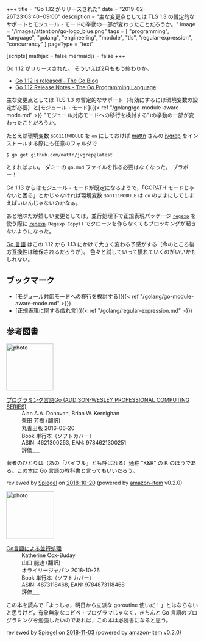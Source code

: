 +++
title = "Go 1.12 がリリースされた"
date = "2019-02-26T23:03:40+09:00"
description = "主な変更点としては TLS 1.3 の暫定的なサポートとモジュール・モードの挙動の一部が変わったことだろうか。"
image = "/images/attention/go-logo_blue.png"
tags  = [ "programming", "language", "golang", "engineering", "module", "tls", "regular-expression", "concurrency" ]
pageType = "text"

[scripts]
  mathjax = false
  mermaidjs = false
+++

Go 1.12 がリリースされた。
そういえば2月ももう終わりか。

- [Go 1.12 is released - The Go Blog](https://blog.golang.org/go1.12)
- [Go 1.12 Release Notes - The Go Programming Language](https://golang.org/doc/go1.12)

主な変更点としては TLS 1.3 の暫定的なサポート（有効にするには環境変数の設定が必要）と[モジュール・モード]({{< ref "/golang/go-module-aware-mode.md" >}} "モジュール対応モードへの移行を検討する")の挙動の一部が変わったことだろうか。

たとえば環境変数 `$GO111MODULE` を `on` にしておけば [mattn](https://github.com/mattn) さんの [jvgrep](https://github.com/mattn/jvgrep "mattn/jvgrep: grep for japanese vimmer") をインストールする際にも任意のフォルダで

```text
$ go get github.com/mattn/jvgrep@latest
```

とすればよい。
ダミーの `go.mod` ファイルを作る必要はなくなった。
ブラボー！

Go 1.13 からはモジュール・モードが既定になるようで，「GOPATH モードじゃないと困る」とかじゃなければ環境変数 `$GO111MODULE` は `on` のままにしてしまえばいいんじゃないのかなぁ。

あと地味だが嬉しい変更としては，並行処理下で正規表現パッケージ [`regexp`] を使う際に [`regexp`]`.Regexp.Copy()` でクローンを作らなくてもブロッキングが起きないようになった。

[Go 言語] はこの 1.12 から 1.13 にかけて大きく変わる予感がする（今のところ後方互換性は確保されるだろうが）。
色々と試していって慣れていくのがいいかもしれない。

## ブックマーク

- [モジュール対応モードへの移行を検討する]({{< ref "/golang/go-module-aware-mode.md" >}})
- [正規表現に関する戯れ言]({{< ref "/golang/regular-expression.md" >}})

[Go 言語]: https://golang.org/ "The Go Programming Language"
[`regexp`]: https://golang.org/pkg/regexp/ "regexp - The Go Programming Language"

## 参考図書

<div class="hreview">
  <div class="photo"><a class="item url" href="https://www.amazon.co.jp/%E3%83%97%E3%83%AD%E3%82%B0%E3%83%A9%E3%83%9F%E3%83%B3%E3%82%B0%E8%A8%80%E8%AA%9EGo-ADDISON-WESLEY-PROFESSIONAL-COMPUTING-Donovan/dp/4621300253?SubscriptionId=AKIAJYVUJ3DMTLAECTHA&tag=baldandersinf-22&linkCode=xm2&camp=2025&creative=165953&creativeASIN=4621300253"><img src="https://images-fe.ssl-images-amazon.com/images/I/41meaSLNFfL._SL160_.jpg" width="123" alt="photo"></a></div>
  <dl class="fn">
    <dt><a href="https://www.amazon.co.jp/%E3%83%97%E3%83%AD%E3%82%B0%E3%83%A9%E3%83%9F%E3%83%B3%E3%82%B0%E8%A8%80%E8%AA%9EGo-ADDISON-WESLEY-PROFESSIONAL-COMPUTING-Donovan/dp/4621300253?SubscriptionId=AKIAJYVUJ3DMTLAECTHA&tag=baldandersinf-22&linkCode=xm2&camp=2025&creative=165953&creativeASIN=4621300253">プログラミング言語Go (ADDISON-WESLEY PROFESSIONAL COMPUTING SERIES)</a></dt>
	<dd>Alan A.A. Donovan, Brian W. Kernighan</dd>
	<dd>柴田 芳樹 (翻訳)</dd>
    <dd>丸善出版 2016-06-20</dd>
    <dd>Book 単行本（ソフトカバー）</dd>
    <dd>ASIN: 4621300253, EAN: 9784621300251</dd>
    <dd>評価<abbr class="rating fa-sm" title="5">&nbsp;<i class="fas fa-star"></i>&nbsp;<i class="fas fa-star"></i>&nbsp;<i class="fas fa-star"></i>&nbsp;<i class="fas fa-star"></i>&nbsp;<i class="fas fa-star"></i></abbr></dd>
  </dl>
  <p class="description">著者のひとりは（あの「バイブル」とも呼ばれる）通称 “K&amp;R” の K のほうである。この本は Go 言語の教科書と言ってもいいだろう。</p>
  <p class="powered-by" >reviewed by <a href='#maker' class='reviewer'>Spiegel</a> on <abbr class="dtreviewed" title="2018-10-20">2018-10-20</abbr> (powered by <a href="https://github.com/spiegel-im-spiegel/amazon-item" >amazon-item</a> v0.2.0)</p>
</div>

<div class="hreview">
  <div class="photo"><a class="item url" href="https://www.amazon.co.jp/Go%E8%A8%80%E8%AA%9E%E3%81%AB%E3%82%88%E3%82%8B%E4%B8%A6%E8%A1%8C%E5%87%A6%E7%90%86-Katherine-Cox-Buday/dp/4873118468?SubscriptionId=AKIAJYVUJ3DMTLAECTHA&tag=baldandersinf-22&linkCode=xm2&camp=2025&creative=165953&creativeASIN=4873118468"><img src="https://images-fe.ssl-images-amazon.com/images/I/51pUKQajnaL._SL160_.jpg" width="125" alt="photo"></a></div>
  <dl class="fn">
    <dt><a href="https://www.amazon.co.jp/Go%E8%A8%80%E8%AA%9E%E3%81%AB%E3%82%88%E3%82%8B%E4%B8%A6%E8%A1%8C%E5%87%A6%E7%90%86-Katherine-Cox-Buday/dp/4873118468?SubscriptionId=AKIAJYVUJ3DMTLAECTHA&tag=baldandersinf-22&linkCode=xm2&camp=2025&creative=165953&creativeASIN=4873118468">Go言語による並行処理</a></dt>
	<dd>Katherine Cox-Buday</dd>
	<dd>山口 能迪 (翻訳)</dd>
    <dd>オライリージャパン 2018-10-26</dd>
    <dd>Book 単行本（ソフトカバー）</dd>
    <dd>ASIN: 4873118468, EAN: 9784873118468</dd>
    <dd>評価<abbr class="rating fa-sm" title="5">&nbsp;<i class="fas fa-star"></i>&nbsp;<i class="fas fa-star"></i>&nbsp;<i class="fas fa-star"></i>&nbsp;<i class="fas fa-star"></i>&nbsp;<i class="fas fa-star"></i></abbr></dd>
  </dl>
  <p class="description">この本を読んで「よっしゃ，明日から立派な goroutine 使いだ！」とはならないと思うけど，有象無象なコピペ・プログラマじゃなく，きちんと Go 言語のプログラミングを勉強したいのであれば，この本は必読書になると思う。</p>
  <p class="powered-by" >reviewed by <a href='#maker' class='reviewer'>Spiegel</a> on <abbr class="dtreviewed" title="2018-11-03">2018-11-03</abbr> (powered by <a href="https://github.com/spiegel-im-spiegel/amazon-item" >amazon-item</a> v0.2.0)</p>
</div>
